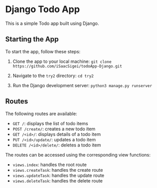 # Django Todo App

This is a simple Todo app built using Django.

## Starting the App

To start the app, follow these steps:

1. Clone the app to your local machine:
`git clone https://github.com/iSaacSigei/todoApp-Django.git`

2. Navigate to the `try2` directory:
`cd try2`

3. Run the Django development server:
`python3 manage.py runserver`


## Routes

The following routes are available:

- `GET /`: displays the list of todo items
- `POST /create/`: creates a new todo item
- `GET /<id>/`: displays details of a todo item
- `PUT /<id>/update/`: updates a todo item
- `DELETE /<id>/delete/`: deletes a todo item

The routes can be accessed using the corresponding view functions:

- `views.index`: handles the root route
- `views.createTask`: handles the create route
- `views.updateTask`: handles the update route
- `views.deleteTask`: handles the delete route
